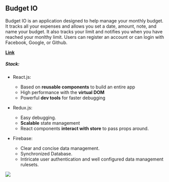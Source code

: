 ## Budget IO

Budget IO is an application designed to help manage your monthly budget.
It tracks all your expenses and allows you set a date, amount, note, and name your budget. It also tracks your limit and notifies you when you have reached your monlthy limit. Users can register an account or can login with Facebook, Google, or Github.

**[Link](https://budget-io.herokuapp.com/)**  

##### Stack:
- React.js:
    - Based on **reusable components** to build an entire app
    - High performance with the **virtual DOM**
    - Powerful **dev tools** for faster debugging

- Redux.js:
    - Easy debugging.
    - **Scalable** state management
    - React components **interact with store** to pass props around.

- Firebase:
    - Clear and concise data management.
    - Synchronized Database.
    - Intiricate user authentication and well configured data management rulesets. 

    
<img src="https://media.giphy.com/media/H6c1Nd5qqxy1OpFbTn/giphy.gif"/>
